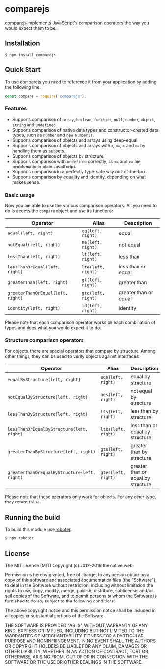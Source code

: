 # comparejs

comparejs implements JavaScript's comparison operators the way you would expect them to be.

## Installation

```shell
$ npm install comparejs
```

## Quick Start

To use comparejs you need to reference it from your application by adding the following line:

```javascript
const compare = require('comparejs');
```

### Features

- Supports comparison of `array`, `boolean`, `function`, `null`, `number`, `object`, `string` and `undefined`.
- Supports comparison of native data types and constructor-created data types, such as `number` and `new Number()`.
- Supports comparison of objects and arrays using deep-equal.
- Supports comparison of objects and arrays with `<`, `<=`, `>` and `>=` by handling them as subsets.
- Supports comparison of objects by structure.
- Supports comparison with `undefined` correctly, as `<=` and `>=` are problematic in plain JavaScript.
- Supports comparison in a perfectly type-safe way out-of-the-box.
- Supports comparison by equality and identity, depending on what makes sense.

### Basic usage

Now you are able to use the various comparison operators. All you need to do is access the `compare` object and use its functions:

| Operator | Alias | Description |
|-|-|-|
| `equal(left, right)` | `eq(left, right)` | equal |
| `notEqual(left, right)` | `ne(left, right)` | not equal |
| `lessThan(left, right)` | `lt(left, right)` | less than |
| `lessThanOrEqual(left, right)` | `lte(left, right)` | less than or equal |
| `greaterThan(left, right)` | `gt(left, right)` | greater than |
| `greaterThanOrEqual(left, right)` | `gte(left, right)` | greater than or equal |
| `identity(left, right)` | `id(left, right)` | identity |

Please note that each comparison operator works on each combination of types and does what you would expect it to do.

### Structure comparison operators

For objects, there are special operators that compare by structure. Among other things, they can be used to verify objects against interfaces:

| Operator | Alias | Description |
|-|-|-|
| `equalByStructure(left, right)` | `eqs(left, right)` | equal by structure |
| `notEqualByStructure(left, right)` | `nes(left, right)` | not equal by structure |
| `lessThanByStructure(left, right)` | `lts(left, right)` | less than by structure |
| `lessThanOrEqualByStructure(left, right)` | `ltes(left, right)` | less than or equal by structure |
| `greaterThanByStructure(left, right)` | `gts(left, right)` | greater than by structure |
| `greaterThanOrEqualByStructure(left, right)` | `gtes(left, right)` | greater than or equal by structure |

Please note that these operators only work for objects. For any other type, they return `false`.

## Running the build

To build this module use [roboter](https://www.npmjs.com/package/roboter).

```shell
$ npx roboter
```

## License

The MIT License (MIT)
Copyright (c) 2012-2019 the native web.

Permission is hereby granted, free of charge, to any person obtaining a copy of this software and associated documentation files (the "Software"), to deal in the Software without restriction, including without limitation the rights to use, copy, modify, merge, publish, distribute, sublicense, and/or sell copies of the Software, and to permit persons to whom the Software is furnished to do so, subject to the following conditions:

The above copyright notice and this permission notice shall be included in all copies or substantial portions of the Software.

THE SOFTWARE IS PROVIDED "AS IS", WITHOUT WARRANTY OF ANY KIND, EXPRESS OR IMPLIED, INCLUDING BUT NOT LIMITED TO THE WARRANTIES OF MERCHANTABILITY, FITNESS FOR A PARTICULAR PURPOSE AND NONINFRINGEMENT. IN NO EVENT SHALL THE AUTHORS OR COPYRIGHT HOLDERS BE LIABLE FOR ANY CLAIM, DAMAGES OR OTHER LIABILITY, WHETHER IN AN ACTION OF CONTRACT, TORT OR OTHERWISE, ARISING FROM, OUT OF OR IN CONNECTION WITH THE SOFTWARE OR THE USE OR OTHER DEALINGS IN THE SOFTWARE.
